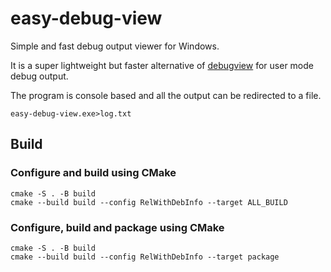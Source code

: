 # easy-debug-view

Simple and fast debug output viewer for Windows.

It is a super lightweight but faster alternative of [debugview](https://learn.microsoft.com/en-us/sysinternals/downloads/debugview) for user mode debug output. 

The program is console based and all the output can be redirected to a file.

```console
easy-debug-view.exe>log.txt
```

## Build
### Configure and build using CMake
```console
cmake -S . -B build
cmake --build build --config RelWithDebInfo --target ALL_BUILD
```
### Configure, build and package using CMake
```console
cmake -S . -B build
cmake --build build --config RelWithDebInfo --target package
```
